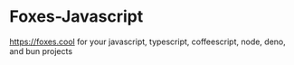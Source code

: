 # Foxes-Javascript
https://foxes.cool for your javascript, typescript, coffeescript, node, deno, and bun projects
